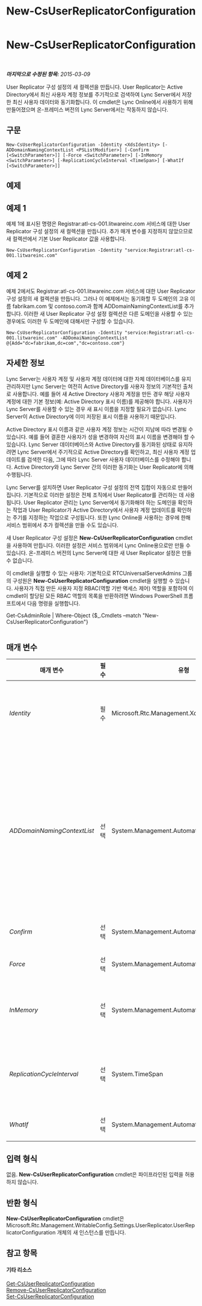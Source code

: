 ﻿---
title: New-CsUserReplicatorConfiguration
TOCTitle: New-CsUserReplicatorConfiguration
ms:assetid: eb4dee9e-9ba4-4726-8f7c-b355433ed594
ms:mtpsurl: https://technet.microsoft.com/ko-kr/library/Gg399059(v=OCS.15)
ms:contentKeyID: 49305412
ms.date: 08/10/2015
mtps_version: v=OCS.15
ms.translationtype: HT
---

# New-CsUserReplicatorConfiguration

 

_**마지막으로 수정된 항목:** 2015-03-09_

User Replicator 구성 설정의 새 컬렉션을 만듭니다. User Replicator는 Active Directory에서 최신 사용자 계정 정보를 주기적으로 검색하여 Lync Server에서 저장한 최신 사용자 데이터와 동기화합니다. 이 cmdlet은 Lync Online에서 사용하기 위해 만들어졌으며 온-프레미스 버전의 Lync Server에서는 작동하지 않습니다.

## 구문

    New-CsUserReplicatorConfiguration -Identity <XdsIdentity> [-ADDomainNamingContextList <PSListModifier>] [-Confirm [<SwitchParameter>]] [-Force <SwitchParameter>] [-InMemory <SwitchParameter>] [-ReplicationCycleInterval <TimeSpan>] [-WhatIf [<SwitchParameter>]]

## 예제

## 예제 1

예제 1에 표시된 명령은 Registrar:atl-cs-001.litwareinc.com 서비스에 대한 User Replicator 구성 설정의 새 컬렉션을 만듭니다. 추가 매개 변수를 지정하지 않았으므로 새 컬렉션에서 기본 User Replicator 값을 사용합니다.

    New-CsUserReplicatorConfiguration -Identity "service:Registrar:atl-cs-001.litwareinc.com"

## 예제 2

예제 2에서도 Registrar:atl-cs-001.litwareinc.com 서비스에 대한 User Replicator 구성 설정의 새 컬렉션을 만듭니다. 그러나 이 예제에서는 동기화할 두 도메인의 고유 이름 fabrikam.com 및 contoso.com과 함께 ADDomainNamingContextList를 추가합니다. 이러한 새 User Replicator 구성 설정 컬렉션은 다른 도메인을 사용할 수 있는 경우에도 이러한 두 도메인에 대해서만 구성할 수 있습니다.

    New-CsUserReplicatorConfiguration -Identity "service:Registrar:atl-cs-001.litwareinc.com" -ADDomaiNamingContextList @{Add="dc=fabrikam,dc=com","dc=contoso.com"}

## 자세한 정보

Lync Server는 사용자 계정 및 사용자 계정 데이터에 대한 자체 데이터베이스를 유지 관리하지만 Lync Server는 여전히 Active Directory를 사용자 정보의 기본적인 출처로 사용합니다. 예를 들어 새 Active Directory 사용자 계정을 만든 경우 해당 사용자 계정에 대한 기본 정보(예: Active Directory 표시 이름)를 제공해야 합니다. 사용자가 Lync Server를 사용할 수 있는 경우 새 표시 이름을 지정할 필요가 없습니다. Lync Server이 Active Directory에 이미 저장된 표시 이름을 사용하기 때문입니다.

Active Directory 표시 이름과 같은 사용자 계정 정보는 시간이 지남에 따라 변경될 수 있습니다. 예를 들어 결혼한 사용자가 성을 변경하여 자신의 표시 이름을 변경해야 할 수 있습니다. Lync Server 데이터베이스와 Active Directory를 동기화된 상태로 유지하려면 Lync Server에서 주기적으로 Active Directory를 확인하고, 최신 사용자 계정 업데이트를 검색한 다음, 그에 따라 Lync Server 사용자 데이터베이스를 수정해야 합니다. Active Directory와 Lync Server 간의 이러한 동기화는 User Replicator에 의해 수행됩니다.

Lync Server를 설치하면 User Replicator 구성 설정의 전역 집합이 자동으로 만들어집니다. 기본적으로 이러한 설정은 전체 조직에서 User Replicator를 관리하는 데 사용됩니다. User Replicator 관리는 Lync Server에서 동기화해야 하는 도메인을 확인하는 작업과 User Replicator가 Active Directory에서 사용자 계정 업데이트를 확인하는 주기를 지정하는 작업으로 구성됩니다. 또한 Lync Online을 사용하는 경우에 한해 서비스 범위에서 추가 컬렉션을 만들 수도 있습니다.

새 User Replicator 구성 설정은 **New-CsUserReplicatorConfiguration** cmdlet을 사용하여 만듭니다. 이러한 설정은 서비스 범위에서 Lync Online용으로만 만들 수 있습니다. 온-프레미스 버전의 Lync Server에 대한 새 User Replicator 설정은 만들 수 없습니다.

이 cmdlet을 실행할 수 있는 사용자: 기본적으로 RTCUniversalServerAdmins 그룹의 구성원은 **New-CsUserReplicatorConfiguration** cmdlet을 실행할 수 있습니다. 사용자가 직접 만든 사용자 지정 RBAC(역할 기반 액세스 제어) 역할을 포함하여 이 cmdlet이 할당된 모든 RBAC 역할의 목록을 반환하려면 Windows PowerShell 프롬프트에서 다음 명령을 실행합니다.

Get-CsAdminRole | Where-Object {$\_.Cmdlets –match "New-CsUserReplicatorConfiguration"}

``` 
```

## 매개 변수


<table>
<colgroup>
<col style="width: 25%" />
<col style="width: 25%" />
<col style="width: 25%" />
<col style="width: 25%" />
</colgroup>
<thead>
<tr class="header">
<th>매개 변수</th>
<th>필수</th>
<th>유형</th>
<th>설명</th>
</tr>
</thead>
<tbody>
<tr class="odd">
<td><p><em>Identity</em></p></td>
<td><p>필수</p></td>
<td><p>Microsoft.Rtc.Management.Xds.XdsIdentity</p></td>
<td><p>만들 User Replicator 구성 설정의 고유 식별자입니다. 설정은 등록자 서비스에 한해 서비스 범위에서만 만들 수 있습니다. 즉, 새 설정의 ID는 -Identity &quot;service:Registrar:atl-cs-001.litwareinc.com&quot;과 유사해야 합니다.</p>
<p>이는 Lync Server에만 적용됩니다.</p></td>
</tr>
<tr class="even">
<td><p><em>ADDomainNamingContextList</em></p></td>
<td><p>선택</p></td>
<td><p>System.Management.Automation.PSListModifier</p></td>
<td><p>User Replicator와 동기화해야 하는 Active Directory 도메인의 고유 이름입니다. 예를 들어 목록에 도메인을 추가하려면</p>
<p>-ADDomainNamingContextList @{Add=&quot;dc=fabrikam,dc=com&quot;}과 유사한 구문을 사용합니다.</p>
<p><strong>New-CsUserReplicatorConfiguration</strong> cmdlet을 호출할 때 하나 이상의 도메인 이름을 추가할 수 있습니다. 이 작업을 수행하려면 쉼표를 사용하여 도메인 이름을 구분하면 됩니다.</p>
<p>-ADDomainNamingContextList @{Add=&quot;dc=fabrikam,dc=com&quot;,&quot;dc=contoso,dc=com&quot;}</p>
<p></p>
<p>이 속성을 null 값으로 설정하면 User Replicator가 사용할 수 있는 모든 도메인을 검색하여 이러한 도메인과 동기화합니다. 이 속성이 null이 아닐 경우 복제기가 ADDomainNamingContextList에 지정된 도메인과만 동기화합니다.</p></td>
</tr>
<tr class="odd">
<td><p><em>Confirm</em></p></td>
<td><p>선택</p></td>
<td><p>System.Management.Automation.SwitchParameter</p></td>
<td><p>명령을 실행하기 전에 확인 메시지를 표시합니다.</p></td>
</tr>
<tr class="even">
<td><p><em>Force</em></p></td>
<td><p>선택</p></td>
<td><p>System.Management.Automation.SwitchParameter</p></td>
<td><p>명령을 실행할 때 발생할 수 있는 심각하지 않은 오류 메시지를 표시하지 않습니다.</p></td>
</tr>
<tr class="odd">
<td><p><em>InMemory</em></p></td>
<td><p>선택</p></td>
<td><p>System.Management.Automation.SwitchParameter</p></td>
<td><p>개체를 실제로 영구 변경 사항으로 커밋하지 않고 개체 참조를 만듭니다. 이 매개 변수와 함께 호출된 이 cmdlet의 결과를 변수로 할당하면 개체 참조의 속성을 변경한 후 이 cmdlet과 일치하는 Set- cmdlet을 호출하여 해당 변경 사항을 커밋할 수 있습니다.</p></td>
</tr>
<tr class="even">
<td><p><em>ReplicationCycleInterval</em></p></td>
<td><p>선택</p></td>
<td><p>System.TimeSpan</p></td>
<td><p>Active Directory에서 사용자 계정 업데이트를 확인하기 전에 User Replicator가 대기하는 시간을 나타냅니다. 복제 주기 간격은 1초에서 23시간 59분 59초 사이의 시간일 수 있으며, 기본값은 1분입니다. 간격은 시:분:초 형식을 사용하여 표시해야 합니다. 예를 들어 -ReplicationCycleInterval 01:15:00 구문은 시간 간격을 1시간 15분으로 설정합니다.</p></td>
</tr>
<tr class="odd">
<td><p><em>WhatIf</em></p></td>
<td><p>선택</p></td>
<td><p>System.Management.Automation.SwitchParameter</p></td>
<td><p>명령을 실제로 실행하지 않고도 명령이 실행될 경우 발생할 수 있는 현상을 설명합니다.</p></td>
</tr>
</tbody>
</table>


## 입력 형식

없음. **New-CsUserReplicatorConfiguration** cmdlet은 파이프라인된 입력을 허용하지 않습니다.

## 반환 형식

**New-CsUserReplicatorConfiguration** cmdlet은 Microsoft.Rtc.Management.WritableConfig.Settings.UserReplicator.UserReplicatorConfiguration 개체의 새 인스턴스를 만듭니다.

## 참고 항목

#### 기타 리소스

[Get-CsUserReplicatorConfiguration](get-csuserreplicatorconfiguration.md)  
[Remove-CsUserReplicatorConfiguration](remove-csuserreplicatorconfiguration.md)  
[Set-CsUserReplicatorConfiguration](set-csuserreplicatorconfiguration.md)


